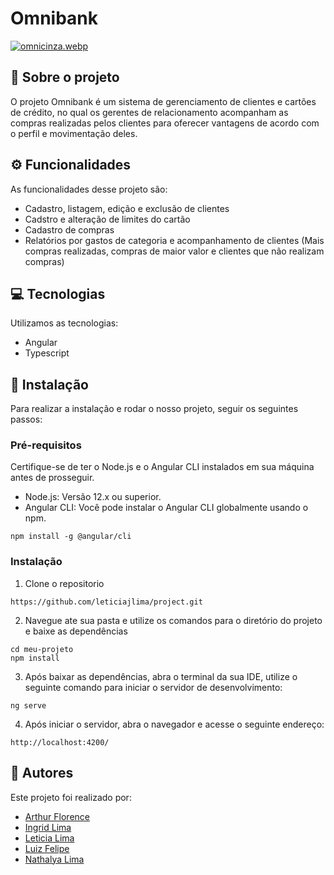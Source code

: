 # Omnibank 
[![omnicinza.webp](https://i.postimg.cc/bvhBLDBh/omnicinza.webp)](https://postimg.cc/5Xsg20J7)

## 📌 Sobre o projeto

O projeto Omnibank é um sistema de gerenciamento de clientes e cartões de crédito, no qual os gerentes de relacionamento acompanham as compras realizadas pelos clientes para oferecer vantagens de acordo com o perfil e movimentação deles.

## :gear: Funcionalidades 

As funcionalidades desse projeto são:
- Cadastro, listagem, edição e exclusão de clientes
- Cadstro e alteração de limites do cartão
- Cadastro de compras
- Relatórios por gastos de categoria e acompanhamento de clientes (Mais compras realizadas, compras de maior valor e clientes que não realizam compras)

## 💻 Tecnologias
Utilizamos as tecnologias:
- Angular
- Typescript

## :rocket: Instalação
Para realizar a instalação e rodar o nosso projeto, seguir os seguintes passos: 

### Pré-requisitos

Certifique-se de ter o Node.js e o Angular CLI instalados em sua máquina antes de prosseguir.
- Node.js: Versão 12.x ou superior.
- Angular CLI: Você pode instalar o Angular CLI globalmente usando o npm.
```
npm install -g @angular/cli
```
### Instalação
1. Clone o repositorio
```
https://github.com/leticiajlima/project.git
```
2. Navegue ate sua pasta e utilize os comandos para o diretório do projeto e baixe as dependências
```
cd meu-projeto
npm install
```
3. Após baixar as dependências, abra o terminal da sua IDE, utilize o seguinte comando para iniciar o servidor de desenvolvimento:
```
ng serve
```
4. Após iniciar o servidor, abra o navegador e acesse o seguinte endereço:
```
http://localhost:4200/
```
## 👤 Autores

Este projeto foi realizado por: 
- [Arthur Florence](https://github.com/arthurflorence)
- [Ingrid Lima](https://github.com/IngridLimaa)
- [Leticia Lima](https://github.com/leticiajlima)
- [Luiz Felipe](https://github.com/felipeoliveir44)
- [Nathalya Lima](https://github.com/Nathalya09)
  
